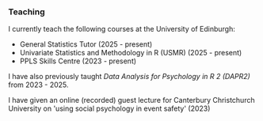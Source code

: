 ### Teaching

I currently teach the following courses at the University of Edinburgh:

-   General Statistics Tutor (2025 - present)
-   Univariate Statistics and Methodology in R (USMR) (2025 - present)
-   PPLS Skills Centre (2023 - present)

I have also previously taught *Data Analysis for Psychology in R 2 (DAPR2)* from 2023 - 2025.

I have given an online (recorded) guest lecture for Canterbury Christchurch University on 'using social psychology in event safety' (2023)

